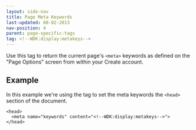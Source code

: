 ```yaml
---
layout: side-nav
title: Page Meta Keywords
last-updated: 08-02-2013
nav-position: 4
parent: page-specific-tags
tag: <!--WDK:display:metakeys-->
---
```


Use this tag to return the current page's `<meta>` keywords as defined on the "Page Options" screen from within your Create account.

## Example

In this example we're using the tag to set the meta keywords the `<head>` section of the document.

~~~
<head>
  <meta name="keywords" content="<!--WDK:display:metakeys-->">
</head>
~~~